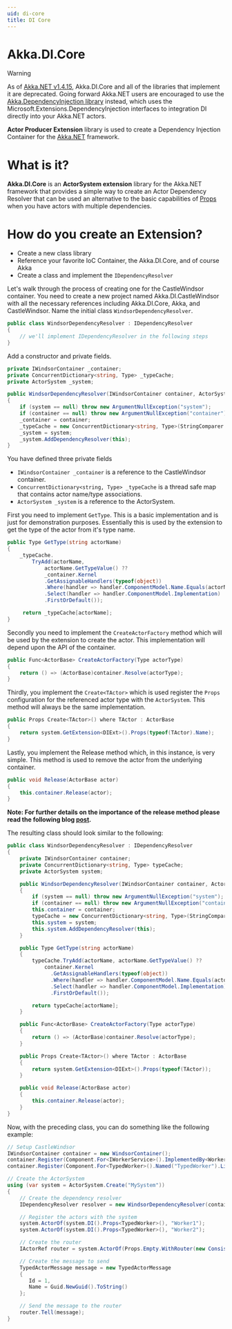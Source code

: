 ```yaml
---
uid: di-core
title: DI Core
---
```


# Akka.DI.Core

> [!WARNING]
> As of [Akka.NET v1.4.15](https://github.com/akkadotnet/akka.net/releases/tag/1.4.15), Akka.DI.Core and all of the libraries that implement it are deprecated. Going forward Akka.NET users are encouraged to use the [Akka.DependencyInjection library](xref:dependency-injection) instead, which uses the Microsoft.Extensions.DependencyInjection interfaces to integration DI directly into your Akka.NET actors.

**Actor Producer Extension** library is used to create a Dependency Injection Container for the [Akka.NET](https://github.com/akkadotnet/akka.net) framework.

# What is it?

**Akka.DI.Core** is an **ActorSystem extension** library for the Akka.NET
framework that provides a simple way to create an Actor Dependency Resolver
that can be used an alternative to the basic capabilities of [Props](xref:receive-actor-api#props)
when you have actors with multiple dependencies.

# How do you create an Extension?

* Create a new class library
* Reference your favorite IoC Container, the Akka.DI.Core, and of course Akka
* Create a class and implement the `IDependencyResolver`

Let's walk through the process of creating one for the CastleWindsor container.
You need to create  a new project named Akka.DI.CastleWindsor with all the necessary references including Akka.DI.Core, Akka, and CastleWindsor.
Name the initial class `WindsorDependencyResolver`.

```csharp
public class WindsorDependencyResolver : IDependencyResolver
{
    // we'll implement IDependencyResolver in the following steps
}
```

Add a constructor and private fields.

```csharp
private IWindsorContainer _container;
private ConcurrentDictionary<string, Type> _typeCache;
private ActorSystem _system;

public WindsorDependencyResolver(IWindsorContainer container, ActorSystem system)
{
    if (system == null) throw new ArgumentNullException("system");
    if (container == null) throw new ArgumentNullException("container");
    _container = container;
    _typeCache = new ConcurrentDictionary<string, Type>(StringComparer.InvariantCultureIgnoreCase);
    _system = system;
    _system.AddDependencyResolver(this);
}
```

You have defined three private fields

* ```IWindsorContainer _container``` is a reference to the CastleWindsor container.
* ```ConcurrentDictionary<string, Type> _typeCache``` is a thread safe map that contains actor name/type associations.
* ```ActorSystem _system``` is a reference to the ActorSystem.

First you need to implement ```GetType```. This is a basic implementation and
is just for demonstration purposes. Essentially this is used by the extension
to get the type of the actor from it's type name.

```csharp
public Type GetType(string actorName)
{
    _typeCache.
        TryAdd(actorName,
            actorName.GetTypeValue() ??
            _container.Kernel
            .GetAssignableHandlers(typeof(object))
            .Where(handler => handler.ComponentModel.Name.Equals(actorName, StringComparison.InvariantCultureIgnoreCase))
            .Select(handler => handler.ComponentModel.Implementation)
            .FirstOrDefault());

     return _typeCache[actorName];
}
```

Secondly you need to implement the ```CreateActorFactory``` method which will be
used by the extension to create the actor. This implementation will depend upon
the API of the container.

```csharp
public Func<ActorBase> CreateActorFactory(Type actorType)
{
    return () => (ActorBase)container.Resolve(actorType);
}
```

Thirdly, you implement the ```Create<TActor>``` which is used register the
`Props` configuration for the referenced actor type with the `ActorSystem`.
This method will always be the same implementation.

```csharp
public Props Create<TActor>() where TActor : ActorBase
{
    return system.GetExtension<DIExt>().Props(typeof(TActor).Name);
}
```

Lastly, you implement the Release method which, in this instance, is very simple.
This method is used to remove the actor from the underlying container.

```csharp
public void Release(ActorBase actor)
{
    this.container.Release(actor);
}
```

**Note: For further details on the importance of the release method please read
the following blog [post](http://blog.ploeh.dk/2014/05/19/di-friendly-framework/).**

The resulting class should look similar to the following:

```csharp
public class WindsorDependencyResolver : IDependencyResolver
{
    private IWindsorContainer container;
    private ConcurrentDictionary<string, Type> typeCache;
    private ActorSystem system;

    public WindsorDependencyResolver(IWindsorContainer container, ActorSystem system)
    {
        if (system == null) throw new ArgumentNullException("system");
        if (container == null) throw new ArgumentNullException("container");
        this.container = container;
        typeCache = new ConcurrentDictionary<string, Type>(StringComparer.InvariantCultureIgnoreCase);
        this.system = system;
        this.system.AddDependencyResolver(this);
    }

    public Type GetType(string actorName)
    {
        typeCache.TryAdd(actorName, actorName.GetTypeValue() ??
            container.Kernel
              .GetAssignableHandlers(typeof(object))
              .Where(handler => handler.ComponentModel.Name.Equals(actorName, StringComparison.InvariantCultureIgnoreCase))
              .Select(handler => handler.ComponentModel.Implementation)
              .FirstOrDefault());

        return typeCache[actorName];
    }

    public Func<ActorBase> CreateActorFactory(Type actorType)
    {
        return () => (ActorBase)container.Resolve(actorType);
    }

    public Props Create<TActor>() where TActor : ActorBase
    {
        return system.GetExtension<DIExt>().Props(typeof(TActor));
    }

    public void Release(ActorBase actor)
    {
        this.container.Release(actor);
    }
}
```

Now, with the preceding class, you can do something like the following example:

```csharp
// Setup CastleWindsor
IWindsorContainer container = new WindsorContainer();
container.Register(Component.For<IWorkerService>().ImplementedBy<WorkerService>());
container.Register(Component.For<TypedWorker>().Named("TypedWorker").LifestyleTransient());

// Create the ActorSystem
using (var system = ActorSystem.Create("MySystem"))
{
    // Create the dependency resolver
    IDependencyResolver resolver = new WindsorDependencyResolver(container, system);

    // Register the actors with the system
    system.ActorOf(system.DI().Props<TypedWorker>(), "Worker1");
    system.ActorOf(system.DI().Props<TypedWorker>(), "Worker2");

    // Create the router
    IActorRef router = system.ActorOf(Props.Empty.WithRouter(new ConsistentHashingGroup(config)));

    // Create the message to send
    TypedActorMessage message = new TypedActorMessage
    {
       Id = 1,
       Name = Guid.NewGuid().ToString()
    };

    // Send the message to the router
    router.Tell(message);
}
```
